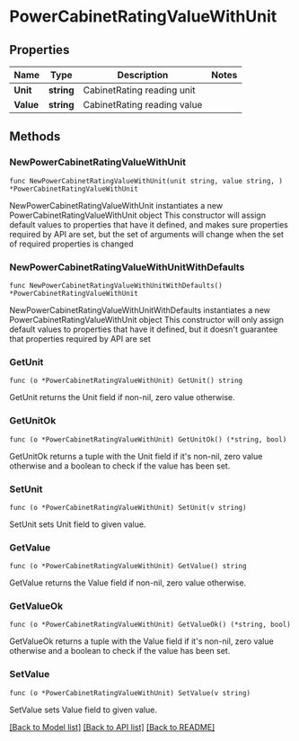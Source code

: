 # PowerCabinetRatingValueWithUnit

## Properties

Name | Type | Description | Notes
------------ | ------------- | ------------- | -------------
**Unit** | **string** | CabinetRating reading unit | 
**Value** | **string** | CabinetRating reading value | 

## Methods

### NewPowerCabinetRatingValueWithUnit

`func NewPowerCabinetRatingValueWithUnit(unit string, value string, ) *PowerCabinetRatingValueWithUnit`

NewPowerCabinetRatingValueWithUnit instantiates a new PowerCabinetRatingValueWithUnit object
This constructor will assign default values to properties that have it defined,
and makes sure properties required by API are set, but the set of arguments
will change when the set of required properties is changed

### NewPowerCabinetRatingValueWithUnitWithDefaults

`func NewPowerCabinetRatingValueWithUnitWithDefaults() *PowerCabinetRatingValueWithUnit`

NewPowerCabinetRatingValueWithUnitWithDefaults instantiates a new PowerCabinetRatingValueWithUnit object
This constructor will only assign default values to properties that have it defined,
but it doesn't guarantee that properties required by API are set

### GetUnit

`func (o *PowerCabinetRatingValueWithUnit) GetUnit() string`

GetUnit returns the Unit field if non-nil, zero value otherwise.

### GetUnitOk

`func (o *PowerCabinetRatingValueWithUnit) GetUnitOk() (*string, bool)`

GetUnitOk returns a tuple with the Unit field if it's non-nil, zero value otherwise
and a boolean to check if the value has been set.

### SetUnit

`func (o *PowerCabinetRatingValueWithUnit) SetUnit(v string)`

SetUnit sets Unit field to given value.


### GetValue

`func (o *PowerCabinetRatingValueWithUnit) GetValue() string`

GetValue returns the Value field if non-nil, zero value otherwise.

### GetValueOk

`func (o *PowerCabinetRatingValueWithUnit) GetValueOk() (*string, bool)`

GetValueOk returns a tuple with the Value field if it's non-nil, zero value otherwise
and a boolean to check if the value has been set.

### SetValue

`func (o *PowerCabinetRatingValueWithUnit) SetValue(v string)`

SetValue sets Value field to given value.



[[Back to Model list]](../README.md#documentation-for-models) [[Back to API list]](../README.md#documentation-for-api-endpoints) [[Back to README]](../README.md)


